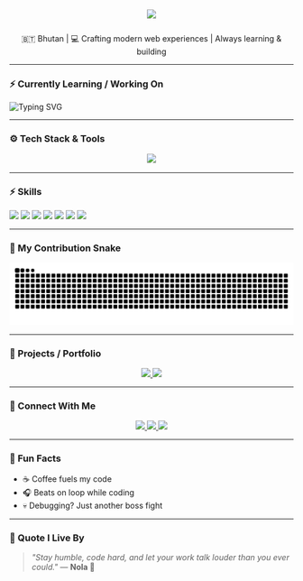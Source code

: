 <!-- Nola's Full Animated GitHub Profile README -->

<h1 align="center">
  <img src="https://readme-typing-svg.herokuapp.com?font=Fira+Code&size=30&pause=1000&color=F77D26&center=true&vCenter=true&width=600&lines=Yo%2C+I'm+Dorji+Phuntsho!;aka+Nola+😎;Frontend+Developer;Building+cool+stuff+with+Next.js+🚀" />
</h1>

<p align="center">
  🇧🇹 Bhutan | 💻 Crafting modern web experiences | Always learning & building
</p>

---

### ⚡ Currently Learning / Working On
![Typing SVG](https://readme-typing-svg.herokuapp.com?font=Fira+Code&size=24&duration=3000&color=F77D26&center=true&vCenter=true&width=500&lines=Building+cool+stuff+with+Next.js;Exploring+Spring+Boot+&+MySQL;Learning+Advanced+Frontend+Architecture)

---

### ⚙️ Tech Stack & Tools
<p align="center">
  <img src="https://skillicons.dev/icons?i=react,nextjs,typescript,nodejs,java,spring,mysql,html,css,js,git,github,vscode,postman&theme=dark" />
</p>

---

### ⚡ Skills
<p align="left">
  <img src="https://img.shields.io/badge/React-90%25-blue?style=for-the-badge&logo=react&logoColor=white" />
  <img src="https://img.shields.io/badge/Next.js-85%25-black?style=for-the-badge&logo=next.js&logoColor=white" />
  <img src="https://img.shields.io/badge/TypeScript-80%25-blue?style=for-the-badge&logo=typescript&logoColor=white" />
  <img src="https://img.shields.io/badge/Node.js-75%25-green?style=for-the-badge&logo=node.js&logoColor=white" />
  <img src="https://img.shields.io/badge/Java-70%25-red?style=for-the-badge&logo=java&logoColor=white" />
  <img src="https://img.shields.io/badge/SpringBoot-70%25-green?style=for-the-badge&logo=spring&logoColor=white" />
  <img src="https://img.shields.io/badge/MySQL-75%25-blue?style=for-the-badge&logo=mysql&logoColor=white" />
</p>

---

### 🐍 My Contribution Snake
<p align="center">
  <picture>
    <source media="(prefers-color-scheme: dark)" srcset="https://raw.githubusercontent.com/Nola77/Nola77/output/github-contribution-grid-snake-dark.svg" />
    <source media="(prefers-color-scheme: light)" srcset="https://raw.githubusercontent.com/Nola77/Nola77/output/github-contribution-grid-snake.svg" />
    <img alt="github contribution grid snake animation" src="https://raw.githubusercontent.com/Nola77/Nola77/output/github-contribution-grid-snake.svg" />
  </picture>
</p>

---

### 🚀 Projects / Portfolio
<p align="center">
  <a href="https://github.com/Nola77/NewsApp">
    <img src="https://img.shields.io/badge/NewsApp-Next.js-blue?style=for-the-badge" />
  </a>
  <a href="https://github.com/Nola77/VisaSystem">
    <img src="https://img.shields.io/badge/VisaSystem-React-green?style=for-the-badge" />
  </a>
</p>

---

### 💬 Connect With Me
<p align="center">
  <a href="https://github.com/Nola77" target="_blank">
    <img src="https://img.shields.io/badge/GitHub-000?style=for-the-badge&logo=github&logoColor=white" />
  </a>
  <a href="https://www.linkedin.com/in/dorji-phuntsho-7a4b2123b/" target="_blank">
    <img src="https://img.shields.io/badge/LinkedIn-0A66C2?style=for-the-badge&logo=linkedin&logoColor=white" />
  </a>
  <a href="https://www.facebook.com/jordi.nolanjr" target="_blank">
    <img src="https://img.shields.io/badge/Facebook-0866FF?style=for-the-badge&logo=facebook&logoColor=white" />
  </a>
</p>

---

### 🧩 Fun Facts
- ☕ Coffee fuels my code  
- 🎧 Beats on loop while coding  
- 💀 Debugging? Just another boss fight  

---

### 💬 Quote I Live By
> *"Stay humble, code hard, and let your work talk louder than you ever could."* — **Nola 🖤**
